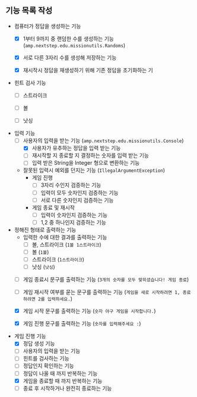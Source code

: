 ## 기능 목록 작성

- 컴퓨터가 정답을 생성하는 기능
    - [x] 1부터 9까지 중 랜덤한 수를 생성하는 기능 (`amp.nextstep.edu.missionutils.Randoms`)
    - [x] 서로 다른 3자리 수를 생성해 저장하는 기능
    - [x] 재시작시 정답을 재생성하기 위해 기존 정답을 초기화하는 기 


- 힌트 검사 기능
    - [ ] 스트라이크
    - [ ] 볼
    - [ ] 낫싱


- 입력 기능
    - [ ] 사용자의 입력을 받는 기능 (`amp.nextstep.edu.missionutils.Console`)
        - [x] 사용자가 유추하는 정답을 입력 받는 기능
        - [ ] 재시작할 지 종료할 지 결정하는 숫자를 입력 받는 기능
        - [ ] 입력 받은 String을 Integer 형으로 변환하는 기능
    - 잘못된 입력시 예외를 던지는 기능 (`IllegalArgumentException`)
        - 게임 진행
            - [ ] 3자리 수인지 검증하는 기능
            - [ ] 입력이 모두 숫자인지 검증하는 기능
            - [ ] 서로 다른 숫자인지 검증하는 기능
        - 게임 종료 및 재시작
            - [ ] 입력이 숫자인지 검증하는 기능
            - [ ] 1,2 중 하나인지 검증하는 기능
- 정해진 형태로 출력하는 기능
  - 입력한 수에 대한 결과를 출력하는 기능
      - [ ] 볼, 스트라이크 (`1볼 1스트라이크`)
      - [ ] 볼 (`1볼`)
      - [ ] 스트라이크 (`1스트라이크`)
      - [ ] 낫싱 (`낫싱`)
  - [ ] 게임 종료시 문구를 출력하는 기능 (`3개의 숫자를 모두 맞히셨습니다! 게임 종료`)
  - [ ] 게임 재시작 여부를 묻는 문구를 출력하는 기능 (`게임을 새로 시작하려면 1, 종료하려면 2를 입력하세요.`)
  - [x] 게임 시작 문구를 출력하는 기능 (`숫자 야구 게임을 시작합니다.`)
  - [x] 게임 진행 문구를 출력하는 기능 (`숫자를 입력해주세요 :`)


- 게임 진행 기능
    - [x] 정답 생성 기능
    - [ ] 사용자의 입력을 받는 기능
    - [ ] 힌트를 검사하는 기능
    - [ ] 정답인지 확인하는 기능
    - [ ] 정답이 나올 때 까지 반복하는 기능
    - [x] 게임을 종료할 때 까지 반복하는 기능
    - [ ] 종료 후 시작하거나 완전히 종료하는 기능
